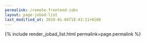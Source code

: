 ```yaml
---
permalink: /remote-frontend-jobs
layout: page-jobad-list
last_modified_at: 2019-01-04T18:43:11+0100
---
```

{% include render_jobad_list.html permalink=page.permalink %}
